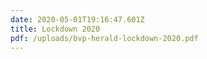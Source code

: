 ```yaml
---
date: 2020-05-01T19:16:47.601Z
title: Lockdown 2020
pdf: /uploads/bvp-herald-lockdown-2020.pdf
---
```


